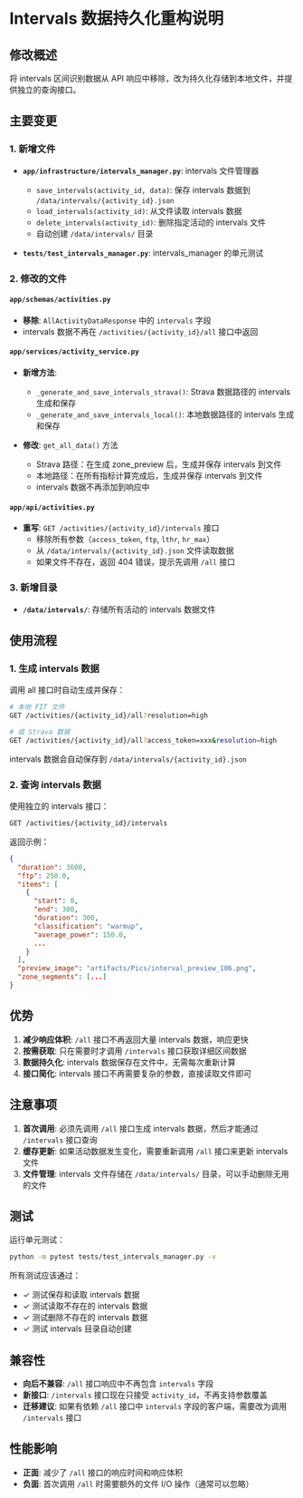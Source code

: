 # Intervals 数据持久化重构说明

## 修改概述

将 intervals 区间识别数据从 API 响应中移除，改为持久化存储到本地文件，并提供独立的查询接口。

## 主要变更

### 1. 新增文件

- **`app/infrastructure/intervals_manager.py`**: intervals 文件管理器
  - `save_intervals(activity_id, data)`: 保存 intervals 数据到 `/data/intervals/{activity_id}.json`
  - `load_intervals(activity_id)`: 从文件读取 intervals 数据
  - `delete_intervals(activity_id)`: 删除指定活动的 intervals 文件
  - 自动创建 `/data/intervals/` 目录

- **`tests/test_intervals_manager.py`**: intervals_manager 的单元测试

### 2. 修改的文件

#### `app/schemas/activities.py`
- **移除**: `AllActivityDataResponse` 中的 `intervals` 字段
- intervals 数据不再在 `/activities/{activity_id}/all` 接口中返回

#### `app/services/activity_service.py`
- **新增方法**: 
  - `_generate_and_save_intervals_strava()`: Strava 数据路径的 intervals 生成和保存
  - `_generate_and_save_intervals_local()`: 本地数据路径的 intervals 生成和保存
  
- **修改**: `get_all_data()` 方法
  - Strava 路径：在生成 zone_preview 后，生成并保存 intervals 到文件
  - 本地路径：在所有指标计算完成后，生成并保存 intervals 到文件
  - intervals 数据不再添加到响应中

#### `app/api/activities.py`
- **重写**: `GET /activities/{activity_id}/intervals` 接口
  - 移除所有参数（`access_token`, `ftp`, `lthr`, `hr_max`）
  - 从 `/data/intervals/{activity_id}.json` 文件读取数据
  - 如果文件不存在，返回 404 错误，提示先调用 `/all` 接口

### 3. 新增目录

- **`/data/intervals/`**: 存储所有活动的 intervals 数据文件

## 使用流程

### 1. 生成 intervals 数据

调用 all 接口时自动生成并保存：

```bash
# 本地 FIT 文件
GET /activities/{activity_id}/all?resolution=high

# 或 Strava 数据
GET /activities/{activity_id}/all?access_token=xxx&resolution=high
```

intervals 数据会自动保存到 `/data/intervals/{activity_id}.json`

### 2. 查询 intervals 数据

使用独立的 intervals 接口：

```bash
GET /activities/{activity_id}/intervals
```

返回示例：
```json
{
  "duration": 3600,
  "ftp": 250.0,
  "items": [
    {
      "start": 0,
      "end": 300,
      "duration": 300,
      "classification": "warmup",
      "average_power": 150.0,
      ...
    }
  ],
  "preview_image": "artifacts/Pics/interval_preview_106.png",
  "zone_segments": [...]
}
```

## 优势

1. **减少响应体积**: `/all` 接口不再返回大量 intervals 数据，响应更快
2. **按需获取**: 只在需要时才调用 `/intervals` 接口获取详细区间数据
3. **数据持久化**: intervals 数据保存在文件中，无需每次重新计算
4. **接口简化**: intervals 接口不再需要复杂的参数，直接读取文件即可

## 注意事项

1. **首次调用**: 必须先调用 `/all` 接口生成 intervals 数据，然后才能通过 `/intervals` 接口查询
2. **缓存更新**: 如果活动数据发生变化，需要重新调用 `/all` 接口来更新 intervals 文件
3. **文件管理**: intervals 文件存储在 `/data/intervals/` 目录，可以手动删除无用的文件

## 测试

运行单元测试：

```bash
python -m pytest tests/test_intervals_manager.py -v
```

所有测试应该通过：
- ✓ 测试保存和读取 intervals 数据
- ✓ 测试读取不存在的 intervals 数据
- ✓ 测试删除不存在的 intervals 数据
- ✓ 测试 intervals 目录自动创建

## 兼容性

- **向后不兼容**: `/all` 接口响应中不再包含 `intervals` 字段
- **新接口**: `/intervals` 接口现在只接受 `activity_id`，不再支持参数覆盖
- **迁移建议**: 如果有依赖 `/all` 接口中 `intervals` 字段的客户端，需要改为调用 `/intervals` 接口

## 性能影响

- **正面**: 减少了 `/all` 接口的响应时间和响应体积
- **负面**: 首次调用 `/all` 时需要额外的文件 I/O 操作（通常可以忽略）

